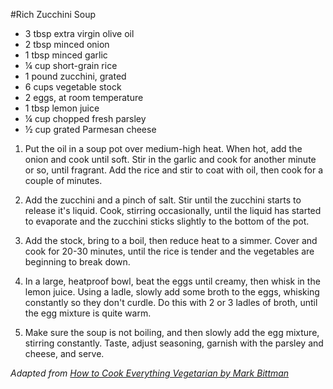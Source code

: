 #Rich Zucchini Soup

* 3 tbsp extra virgin olive oil
* 2 tbsp minced onion
* 1 tbsp minced garlic
* ¼ cup short-grain rice
* 1 pound zucchini, grated
* 6 cups vegetable stock
* 2 eggs, at room temperature
* 1 tbsp lemon juice
* ¼ cup chopped fresh parsley
* ½ cup grated Parmesan cheese

1. Put the oil in a soup pot over medium-high heat. When hot, add the onion and cook until soft. Stir in the garlic and cook for another minute or so, until fragrant. Add the rice and stir to coat with oil, then cook for a couple of minutes.

2. Add the zucchini and a pinch of salt. Stir until the zucchini starts to release it's liquid. Cook, stirring occasionally, until the liquid has started to evaporate and the zucchini sticks slightly to the bottom of the pot.

3. Add the stock, bring to a boil, then reduce heat to a simmer. Cover and cook for 20-30 minutes, until the rice is tender and the vegetables are beginning to break down.

4. In a large, heatproof bowl, beat the eggs until creamy, then whisk in the lemon juice. Using a ladle, slowly add some broth to the eggs, whisking constantly so they don't curdle. Do this with 2 or 3 ladles of broth, until the egg mixture is quite warm.

5. Make sure the soup is not boiling, and then slowly add the egg mixture, stirring constantly. Taste, adjust seasoning, garnish with the parsley and cheese, and serve.

_Adapted from [How to Cook Everything Vegetarian by Mark Bittman](http://www.amazon.com/gp/product/0764524836/ref=as_li_qf_sp_asin_il_tl?ie=UTF8&camp=1789&creative=9325&creativeASIN=0764524836&linkCode=as2&tag=yudaorg-20)_